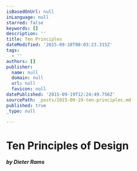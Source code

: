 ```yaml
---
isBasedOnUrl: null
inLanguage: null
starred: false
keywords: []
description: ''
title: Ten Principles
dateModified: '2015-09-18T00:03:23.315Z'
tags:
  - ''
authors: []
publisher:
  name: null
  domain: null
  url: null
  favicon: null
datePublished: '2015-09-19T12:24:49.756Z'
sourcePath: _posts/2015-09-19-ten-principles.md
published: true
_type: null

---
```

# Ten Principles of Design

**_by Dieter Rams_**